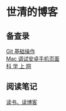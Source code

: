 # 世清的博客

## 备查录

[Git 基础操作](./memo/gitBasic.md)  
[Mac 调试安卓手机页面](./memo/debugAndroid.md)  
[科 学 上 网](./memo/surf-the-internet.md)

## 阅读笔记
[读书、读博客](./notes)

